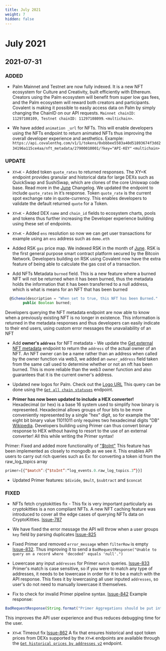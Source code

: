 ```yaml
---
title: July 2021
weight: 7
hidden: false
---
```


# July 2021

## 2021-07-31

### ADDED
- Palm Mainnet and Testnet are now fully indexed. It is a new NFT ecosystem for Culture and Creativity, built efficiently with Ethereum. Creators using the Palm ecosystem will benefit from super low gas fees, and the Palm ecosystem will reward both creators and participants. Covalent is making it possible to easily access data on Palm by simply changing the ChainID on our API requests. `Mainnet chainID: 11297108109, Testnet chainID: 11297108099`. `<multichain>`.

- We have added `animation _url` for NFTs. This will enable developers using the NFTs endpoint to return animated NFTs thus improving the overall developer experience and aesthetics. 
Example: `https://api.covalenthq.com/v1/1/tokens/0xbbbee5503a40d51893674f3dd234196a115ce4aa/nft_metadata/27900010001/?key="API-KEY"` `<multichain>`

### UPDATE
- `XY=K` - Added token `quote_rates` to returned responses. The XY=K endpoint provides granular and historical data for large DEXs such as QuickSwap and SushiSwap, which are clones of the core Uniswap code base. Read more in the [June](./june) Changelog. We updated the endpoint to include `quote_rates` in it’s response.  Token `quote_rate` is the current spot exchange rate in quote-currency. This enables developers to validate the default returned `quote` for a Token.

- `XY=K` - Added DEX `name` and `chain_id` fields to ecosystem charts, pools and tokens thus further increasing the Developer experience building using these set of endpoints. 

- `XY=K` - Added `ens` resolution so now we can get user transactions for example using an `ens` address such as `demo.eth` 

- Added RSK `gas` price map. We indexed RSK in the month of [June](./june). RSK is the first general purpose smart contract platform secured by the Bitcoin Network. Developers building on RSK using Covalent now have the extra feature of being able to calculate the gas cost of a transaction.

- Add NFTs Metadata `burned` field. This is a new feature where a burned NFT will not be returned when it has been burned, thus the metadata holds the information that it has been transferred to a null address, which is what is means for an NFT that has been burned 

```javascript
  @Schema(description = "When set to true, this NFT has been Burned."
        public Boolean burned;
```

Developers querying the NFT metadata endpoint are now able to know when a previously existing NFT is no longer in existence. This information is returned in the metadata responses and thus developers can easily indicate to their end users, using custom error messages the unavailability of an NFT

- Add **owner's `address`** for NFT metadata - We update the [Get external NFT metadata](https://www.covalenthq.com/docs/api/#get-/v1/{chain_id}/tokens/{contract_address}/nft_metadata/{token_id}/) endpoint to return the `address` of the actual owner of an NFT. An NFT owner can be a name rather than an address when called by the owner function via web3, we added an `owner_address` field taken from the same call used to determine whether or not an nft has been burned. This is more reliable than the web3 owner function and also guarantees that it is the current owner's address.

- Updated new logos for Palm. Check out the [Logo URL](https://www.covalenthq.com/static/images/icons/display-icons/palm-mainnet-logo.svg) This query can be done using the [`Get all chain statuses`](https://www.covalenthq.com/docs/api/#get-/v1/chains/status/) endpoint.

- **Primer has now been updated to include a HEX converter!** Hexadecimal (or hex) is a base 16 system used to simplify how binary is represented. Hexadecimal allows groups of four bits to be more conveniently represented by a single "hex" digit, so for example the eight bit binary value 11011011 only requires two hexadecimal digits "DB" [Wikipedia](https://simple.wikipedia.org/wiki/Hexadecimal). Developers building using Primer can thus convert binary response to HEX without having to resort to the use of an external converter! All this while writing the Primer syntax!

Primer: Fixed and added more functionality of ["$toInt"](https://docs.mongodb.com/manual/reference/operator/aggregation/toInt/) This feature has been implemented as closely to mongodb as we see it. This enables API users to carry out rich queries such as
Ex: for converting a token id from the raw_log_topics array 

```javascript
primer=[{“$match”:{“$toInt”:“log_events.0.raw_log_topics.3”}}]
```

- Updated Primer features: `$divide`, `$mult`, `$subtract` and `$concat`



### FIXED 

- NFTs fetch cryptokitties fix - This fix is very important particularly as cryptokitties is a non compliant NFTs. A new NFT caching feature was introduced to cover all the edge cases of querying NFTs data on CryptoKitties. [Issue-787](https://github.com/covalenthq/scout/issues/787)

- We have fixed the error message the API will throw when a user groups `key` field by parsing duplicates [Issue-825](https://github.com/covalenthq/scout/issues/825)

- Fixed Primer and removed `error_message` when `filterRow` is empty [Issue-832](https://github.com/covalenthq/scout/issues/832). Thus improving it to send a `BadRequestResponse("Unable to query on a record where 'decoded' equals 'null'.")`

- Lowercase any input `addresses` for Primer `match` queries. [Issue-833](https://github.com/covalenthq/scout/issues/833) ​Primer's match is case sensitive, so if you were to match any type of addresses, it needs to be lowercase in order for it to be a match with the API response. This fixes it by lowercasing all user inputed `addresses`, so user's do not need to manually lowercase it themselves.

- Fix to check for invalid Primer pipeline syntax. [Issue-842](https://github.com/covalenthq/scout/issues/842) Example response: 
```javascript
BadRequestResponse(String.format("Primer Aggregations should be put into its own object! Found this in object %d: " + e.getAsJsonObject().keySet(), i + 1)); 
```
This improves the API user experience and thus reduces debugging time for the user.

- `XY=K` Timeout fix [Issue-862](https://github.com/covalenthq/scout/issues/862) A fix that ensures historical and spot token prices from DEXs supported by the `XY=K` endpoints are available through the [`Get historical prices by addresses v2`](https://www.covalenthq.com/docs/api/#get-/v1/pricing/historical_by_addresses_v2/{chain_id}/{quote_currency}/{contract_addresses}/) endpoint.

